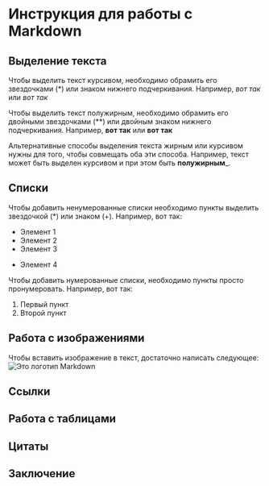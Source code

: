# Инструкция для работы с Markdown

## Выделение текста

Чтобы выделить текст курсивом, необходимо обрамить его звездочками (*) или знаком нижнего подчеркивания. Например, *вот так* или _вот так_

Чтобы выделить текст полужирным, необходимо обрамить его двойными звездочками (**) или двойным знаком нижнего подчеркивания. Например, **вот так** или __вот так__

Альтернативные способы выделения текста жирным или курсивом нужны для того, чтобы совмещать оба эти способа. Например, текст может быть выделен курсивом и при этом быть **полужирным**_.

## Списки

Чтобы добавить ненумерованные списки необходимо пункты выделить звездочкой (*) или знаком (+).
Например, вот так:
* Элемент 1
* Элемент 2
* Элемент 3
+ Элемент 4

Чтобы добавить нумерованные списки, необходимо пункты просто пронумеровать.
Например, вот так:
1. Первый пункт
2. Второй пункт

## Работа с изображениями

Чтобы вставить изображение в текст, достаточно написать следующее:
![Это логотип Markdown](LogoMD.jpg)

## Ссылки



## Работа с таблицами

## Цитаты

## Заключение